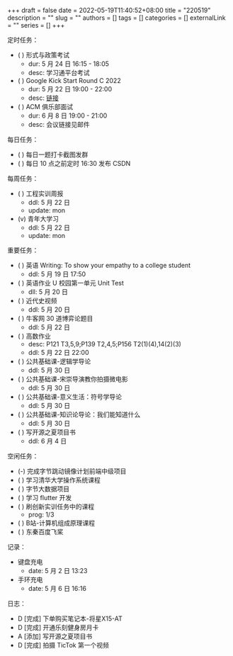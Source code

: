 +++ 
draft = false
date = 2022-05-19T11:40:52+08:00
title = "220519"
description = ""
slug = ""
authors = []
tags = []
categories = []
externalLink = ""
series = []
+++

定时任务：
- ( ) 形式与政策考试
    - dur: 5 月 24 日 16:15 - 18:05
    - desc: 学习通平台考试
- ( ) Google Kick Start Round C 2022
    - dur: 5 月 22 日 19:00 - 22:00
    - desc: [链接](https://codingcompetitions.withgoogle.com/kickstart)
- ( ) ACM 俱乐部面试
    - dur: 6 月 8 日 19:00 - 21:00
    - desc: 会议链接见邮件

每日任务：
- ( ) 每日一题打卡截图发群
- ( ) 每日 10 点之前定时 16:30 发布 CSDN

每周任务：
- ( ) 工程实训周报
    - ddl: 5 月 22 日
    - update: mon
- (v) 青年大学习
    - ddl: 5 月 22 日
    - update: mon

重要任务：
- ( ) 英语 Writing: To show your empathy to a college student
    - ddl: 5 月 19 日 17:50
- ( ) 英语作业 U 校园第一单元 Unit Test
    - dll: 5 月 20 日
- ( ) 近代史视频
    - ddl: 5 月 20 日
- ( ) 牛客网 30 道博弈论题目
    - ddl: 5 月 22 日
- ( ) 高数作业
    - desc: P121 T3,5,9;P139 T2,4,5;P156 T2(1)(4),14(2)(3)
    - ddl: 5 月 22 日 22:00
- ( ) 公共基础课-逻辑学导论
    - ddl: 5 月 30 日
- ( ) 公共基础课-宋崇导演教你拍摄微电影
    - ddl: 5 月 30 日
- ( ) 公共基础课-意义生活：符号学导论
    - ddl: 5 月 30 日
- ( ) 公共基础课-知识论导论：我们能知道什么
    - ddl: 5 月 30 日
- ( ) 写开源之夏项目书
    - ddl: 6 月 4 日

空闲任务：
- (-) 完成字节跳动镜像计划前端中级项目
- ( ) 学习清华大学操作系统课程
- ( ) 字节大数据项目
- ( ) 学习 flutter 开发
- ( ) 刷创新实训任务中的课程
    - prog: 1/3
- ( ) B站-计算机组成原理课程
- ( ) 东秦百度飞桨

记录：
- 键盘充电
  - date: 5 月 2 日 13:23
- 手环充电
  - date: 5 月 6 日 16:16

日志：
- D [完成] 下单购买笔记本-将星X15-AT
- D [完成] 开通乐刻健身房月卡
- A [添加] 写开源之夏项目书
- D [完成] 拍摄 TicTok 第一个视频